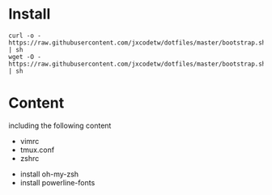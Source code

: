 # Install
    curl -o - https://raw.githubusercontent.com/jxcodetw/dotfiles/master/bootstrap.sh | sh  
    wget -O - https://raw.githubusercontent.com/jxcodetw/dotfiles/master/bootstrap.sh | sh  

# Content
including the following content
* vimrc
* tmux.conf
* zshrc
- install oh-my-zsh
- install powerline-fonts
